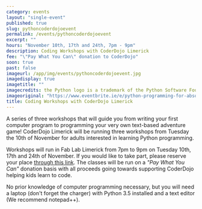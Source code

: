 ```yaml
---
category: events
layout: "single-event"
published: true
slug: pythoncoderdojoevent
permalink: /events/pythoncoderdojoevent
excerpt: ""
hours: "November 10th, 17th and 24th, 7pm - 9pm"
description: Coding Workshops with CoderDojo Limerick
fee: "\"Pay What You Can\" donation to CoderDojo"
soon: true
past: false
imageurl: /app/img/events/pythoncoderdojoevent.jpg
imagedisplay: true
imagetitle: ""
imagecredits: the Python logo is a trademark of the Python Software Foundation
imageoriginal: "https://www.eventbrite.ie/e/python-programming-for-absolute-beginners-adults-part-13-tickets-19271744306"
title: Coding Workshops with CoderDojo Limerick
---
```


A series of three workshops that will guide you from writing your first computer program to programming your very own text-based adventure game! CoderDojo Limerick will be running three workshops from Tuesday the 10th of November for adults interested in learning Python programming.

Workshops will run in Fab Lab Limerick from 7pm to 9pm on Tuesday 10th, 17th and 24th of November. If you would like to take part, please reserve your place [through this link](http://python1.eventbrite.ie). The classes will be run on a _"Pay What You Can"_ donation basis with all proceeds going towards supporting CoderDojo helping kids learn to code.

No prior knowledge of computer programming necessary, but you will need a laptop (don't forget the charger) with Python 3.5 installed and a text editor (We recommend notepad++).
